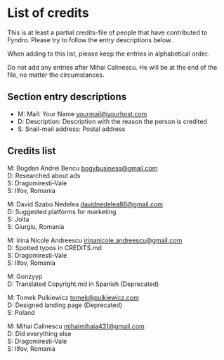 <!--
===-----------------------------------------------------------------------------------===
Copyright (c) 2021 Fyndro

For copying notice, see https://github.com/CMihai99/fyndro/blob/main/COPYING.
For licenses we use, see https://github.com/CMihai99/fyndro/tree/main/LICENSES.
===-----------------------------------------------------------------------------------===
-->

# List of credits

This is at least a partial credits-file of people that have contributed to Fyndro.
Please try to follow the entry descriptions below.

When adding to this list, please keep the entries in alphabetical order.

Do not add any entries after Mihai Calinescu. He will be at the end of the file, no matter the circumstances.

## Section entry descriptions

-   M: Mail: Your Name <yourmail@yourhost.com>
-   D: Description: Description with the reason the person is credited
-   S: Snail-mail address: Postal address

## Credits list

M: Bogdan Andrei Bencu <bogybusiness@gmail.com>  
D: Researched about ads  
S: Dragomiresti-Vale  
S: Ilfov, Romania

M: David Szabo Nedelea <davidnedelea86@gmail.com>  
D: Suggested platforms for marketing  
S: Joita  
S: Giurgiu, Romania

M: Irina Nicole Andreescu <irinanicole.andreescu@gmail.com>  
D: Spotted typos in CREDITS.md  
S: Dragomiresti-Vale  
S: Ilfov, Romania

M: Gonzyyp  
D: Translated Copyright.md in Spanish (Deprecated)

M: Tomek Pulkiewicz <tomek@pulkiewicz.com>  
D: Designed landing page (Deprecated)  
S: Poland

M: Mihai Calinescu <mihaimihaia431@gmail.com>  
D: Did everything else  
S: Dragomiresti-Vale  
S: Ilfov, Romania
